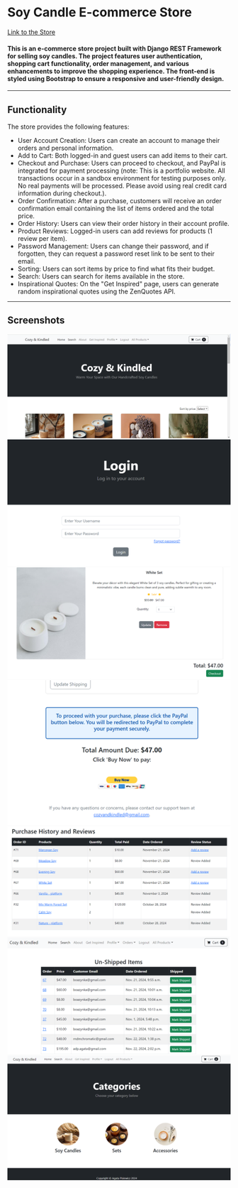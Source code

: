 # Soy Candle E-commerce Store
[Link to the Store](django-ecom-candles-production.up.railway.app )

#### This is an e-commerce store project built with Django REST Framework for selling soy candles. The project features user authentication, shopping cart functionality, order management, and various enhancements to improve the shopping experience. The front-end is styled using Bootstrap to ensure a responsive and user-friendly design.

---
## Functionality

The store provides the following features:

- User Account Creation: Users can create an account to manage their orders and personal information.
- Add to Cart: Both logged-in and guest users can add items to their cart.
- Checkout and Purchase: Users can proceed to checkout, and PayPal is integrated for payment processing (note: This is a portfolio website. All transactions occur in a sandbox environment for testing purposes only. No real payments will be processed. Please avoid using real credit card information during checkout.).
- Order Confirmation: After a purchase, customers will receive an order confirmation email containing the list of items ordered and the total price.
- Order History: Users can view their order history in their account profile.
- Product Reviews: Logged-in users can add reviews for products (1 review per item).
- Password Management: Users can change their password, and if forgotten, they can request a password reset link to be sent to their email.
- Sorting: Users can sort items by price to find what fits their budget.
- Search: Users can search for items available in the store.
- Inspirational Quotes: On the "Get Inspired" page, users can generate random inspirational quotes using the ZenQuotes API.
---

## Screenshots
![home_page](screenshots/screenshot_1.png)
![login_page](screenshots/screenshot_7.png)
![product_age](screenshots/screenshot_4.png)
![paypal](screenshots/screenshot_5.png)
![order_history](screenshots/screenshot_8.png)
![admin_unshipped_page](screenshots/screenshot_15.png)
![categories](screenshots/screenshot_12.png)
